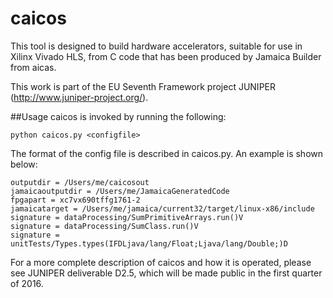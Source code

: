 # caicos

This tool is designed to build hardware accelerators, suitable for use in Xilinx Vivado HLS, 
from C code that has been produced by Jamaica Builder from aicas.

This work is part of the EU Seventh Framework project JUNIPER (http://www.juniper-project.org/).

##Usage
caicos is invoked by running the following:

	python caicos.py <configfile>

The format of the config file is described in caicos.py. An example is shown below:

	outputdir = /Users/me/caicosout
	jamaicaoutputdir = /Users/me/JamaicaGeneratedCode
	fpgapart = xc7vx690tffg1761-2
	jamaicatarget = /Users/me/jamaica/current32/target/linux-x86/include
	signature = dataProcessing/SumPrimitiveArrays.run()V
	signature = dataProcessing/SumClass.run()V
	signature = unitTests/Types.types(IFDLjava/lang/Float;Ljava/lang/Double;)D

For a more complete description of caicos and how it is operated, please see JUNIPER deliverable D2.5, which will be made public in the first quarter of 2016.
